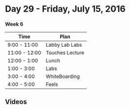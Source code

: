 # Day 29  - Friday, July 15, 2016 

### Week 6


Time       | Plan     |
----------------|-------
9:00 - 11:00  | Labby Lab Labs
11:00 - 12:00 | Touches Lecture
12:00 - 1:00    | Lunch
1:00 - 3:00    | Labs
3:00 - 4:00  | WhiteBoarding
4:00 - 5:00    | Feels

## Videos
